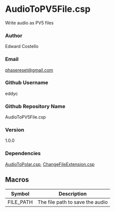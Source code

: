 # AudioToPV5File.csp

Write audio as PV5 files

### Author

Edward Costello

### Email

phasereset@gmail.com

### Github Username

eddyc

### Github Repository Name

AudioToPV5File.csp

### Version

1.0.0

### Dependencies

[AudioToPolar.csp](https://www.github.com/eddyc/AudioToPolar.csp), [ChangeFileExtension.csp](https://www.github.com/eddyc/ChangeFileExtension.csp)


## Macros 

| Symbol | Description |
|---|---|
| FILE_PATH | The file path to save the audio |
